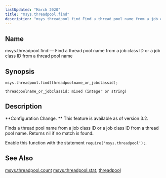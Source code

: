 ```yaml
---
lastUpdated: "March 2020"
title: "msys.threadpool.find"
description: "msys threadpool find Find a thread pool name from a job class ID or a job class ID from a thread pool name msys threadpool find threadpoolname or jobclassid Configuration Change This feature is available as of version 3 2 Finds a thread pool name from a job class ID..."
---
```


<a name="lua.ref.msys.threadpool.find"></a> 
## Name

msys.threadpool.find — Find a thread pool name from a job class ID or a job class ID from a thread pool name

<a name="idp26988720"></a> 
## Synopsis

`msys.threadpool.find(threadpoolname_or_jobclassid);`

`threadpoolname_or_jobclassid: mixed (integer or string)`<a name="idp26991472"></a> 
## Description

**Configuration Change. ** This feature is available as of version 3.2.

Finds a thread pool name from a job class ID or a job class ID from a thread pool name. Returns nil if no match is found.

Enable this function with the statement `require('msys.threadpool');`.

<a name="idp26995616"></a> 
## See Also

[msys.threadpool.count](/momentum/3/3-reference/3-reference-lua-ref-msys-threadpool-count) [msys.threadpool.stat](/momentum/3/3-reference/3-reference-lua-ref-msys-threadpool-stat), [threadpool](/momentum/3/3-reference/3-reference-conf-ref-threadpool)